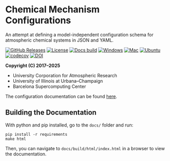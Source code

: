 # Chemical Mechanism Configurations

An attempt at defining a model-independent configuration schema for atmospheric chemical systems in JSON and YAML.

[![GitHub Releases](https://img.shields.io/github/release/ncar/MechanismConfiguration.svg)](https://github.com/ncar/MechanismConfiguration/releases)
[![License](https://img.shields.io/github/license/ncar/MechanismConfiguration.svg)](https://github.com/ncar/MechanismConfiguration/blob/master/LICENSE)
[![Docs build](https://github.com/ncar/MechanismConfiguration/actions/workflows/gh-pages.yml/badge.svg)](https://github.com/ncar/MechanismConfiguration/actions/workflows/gh-pages.yml)
[![Windows](https://github.com/ncar/MechanismConfiguration/actions/workflows/windows.yml/badge.svg)](https://github.com/ncar/MechanismConfiguration/actions/workflows/windows.yml)
[![Mac](https://github.com/ncar/MechanismConfiguration/actions/workflows/mac.yml/badge.svg)](https://github.com/ncar/MechanismConfiguration/actions/workflows/mac.yml)
[![Ubuntu](https://github.com/ncar/MechanismConfiguration/actions/workflows/ubuntu.yml/badge.svg)](https://github.com/ncar/MechanismConfiguration/actions/workflows/ubuntu.yml)
[![codecov](https://codecov.io/gh/NCAR/MechanismConfiguration/branch/main/graph/badge.svg)](https://codecov.io/gh/NCAR/MechanismConfiguration)
[![DOI](https://zenodo.org/badge/668458983.svg)](https://doi.org/10.5281/zenodo.15116380)

**Copyright (C) 2017–2025**
- University Corporation for Atmospheric Research
- University of Illinois at Urbana–Champaign
- Barcelona Supercomputing Center

The configuration documentation can be found [here](https://ncar.github.io/MechanismConfiguration/).

## Building the Documentation

With python and pip installed, go to the `docs/` folder and run:
```
pip install -r requirements
make html
```

Then, you can navigate to `docs/build/html/index.html` in a browser to view the documentation.